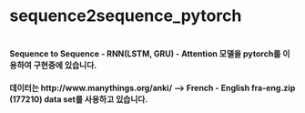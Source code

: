 <h1>sequence2sequence_pytorch<h1>  

<h4>Sequence to Sequence - RNN(LSTM, GRU) - Attention 모델을 pytorch를 이용하여 구현중에 있습니다.</h4>

<h4>데이터는 http://www.manythings.org/anki/  --> French - English fra-eng.zip (177210) data set를 사용하고 있습니다.</h4>

